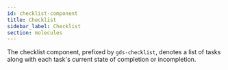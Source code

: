 ```yaml
---
id: checklist-component
title: Checklist
sidebar_label: Checklist
section: molecules
---
```


The checklist component, prefixed by `gds-checklist`, denotes a list of tasks along with each task's current state of completion or incompletion.
